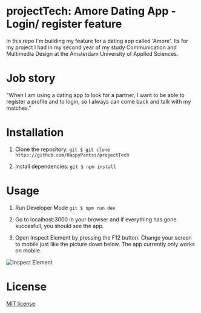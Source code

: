 # projectTech: Amore Dating App - Login/ register feature

In this repo I'm building my feature for a dating app called 'Amore'. Its for my project I had in my second year of my study Communication and Multimedia Design at the Amsterdam University of Applied Sciences.

# Job story

"When I am using a dating app to look for a partner, I want to be able to register a profile and to login, so I always can come back and talk with my matches."

# Installation

1. Clone the repository:
```git $ git clone https://github.com/HappyPantss/projectTech ```

2. Install dependencies:
```git $ npm install ```

# Usage
1. Run Developer Mode
```git $ npm run dev ```

2. Go to localhost:3000 in your browser and if everything has gone succesfull, you should see the app.

3. Open Inspect Element by pressing the F12 button. Change your screen to mobile just like the picture down below. The app currently only works on mobile.

![Inspect Element](https://i.imgur.com/Hia911b.png)

# License
[MIT license](https://github.com/HappyPantss/projectTech/blob/master/LICENSE)




